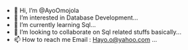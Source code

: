 - 👋 Hi, I’m @AyoOmojola
- 👀 I’m interested in Database Development...
- 🌱 I’m currently learning Sql...
- 💞️ I’m looking to collaborate on Sql related stuffs basically...
- 📫 How to reach me Email : Hayo.o@yahoo.com ...

<!---
AyoOmojola/AyoOmojola is a ✨ special ✨ repository because its `README.md` (this file) appears on your GitHub profile.
You can click the Preview link to take a look at your changes.
--->

